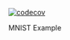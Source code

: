 [![codecov](https://codecov.io/github/unica-isde/isde-mnist/branch/main/graph/badge.svg?token=E9XOZR2UBG)](https://codecov.io/github/unica-isde/isde-mnist)

MNIST Example
